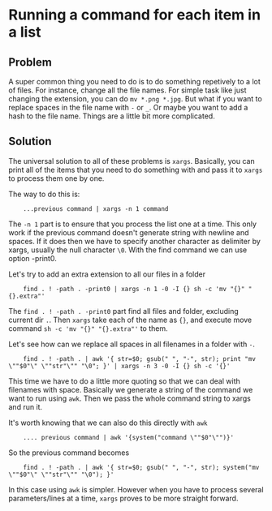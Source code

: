 # Running a command for each item in a list
## Problem
A super common thing you need to do is to do something repetively to a lot of files. For instance, change all the file names. For simple task like just changing the extension, you can do `mv *.png *.jpg`. But what if you want to replace spaces in the file name with `-` or `_`. Or maybe you want to add a hash to the file name. Things are a little bit more complicated.

## Solution

The universal solution to all of these problems is `xargs`. Basically, you can print all of the items that you need to do something with and pass it to `xargs` to process them one by one.

The way to do this is:

```
    ...previous command | xargs -n 1 command
```

The `-n 1` part is to ensure that you process the list one at a time. This only work if the previous command doesn't generate string with newline and spaces. If it does then we have to specify another character as delimiter by xargs, usually the null character `\0`. With the find command we can use option -print0.

Let's try to add an extra extension to all our files in a folder
```
    find . ! -path . -print0 | xargs -n 1 -0 -I {} sh -c 'mv "{}" "{}.extra"'
```

The `find . ! -path . -print0` part find all files and folder, excluding current dir `.`. Then `xargs` take each of the name as `{}`, and execute move command `sh -c 'mv "{}" "{}.extra"'` to them.

Let's see how can we replace all spaces in all filenames in a folder with `-`.

```
    find . ! -path . | awk '{ str=$0; gsub(" ", "-", str); print "mv \""$0"\" \""str"\"" "\0"; }' | xargs -n 3 -0 -I {} sh -c '{}'
```

This time we have to do a little more quoting so that we can deal with filenames with space. Basically we generate a string of the command we want to run using `awk`. Then we pass the whole command string to xargs and run it.

It's worth knowing that we can also do this directly with `awk`

```
    .... previous command | awk '{system("command \""$0"\"")}'
```

So the previous command becomes
```
    find . ! -path . | awk '{ str=$0; gsub(" ", "-", str); system("mv \""$0"\" \""str"\"" "\0"); }'
```

In this case using `awk` is simpler. However when you have to process several parameters/lines at a time, `xargs` proves to be more straight forward.

